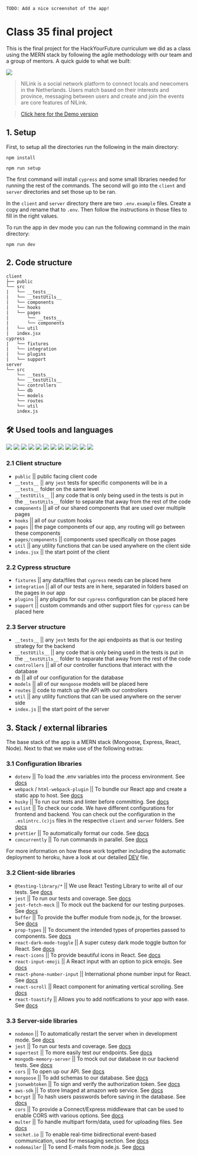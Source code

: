 `TODO: Add a nice screenshot of the app!`

# Class 35 final project

This is the final project for the HackYourFuture curriculum we did as a class using the MERN stack by following the agile methodology with our team and a group of mentors. A quick guide to what we built:

<img src="./client/src/images/demo.gif">

> NlLink is a social network platform to connect locals and newcomers in the Netherlands. Users match based on their interests and province, messaging between users and create and join the events are core features of NlLink.

> [Click here for the Demo version](https://c35-newcomers-develop.herokuapp.com/)

## 1. Setup

First, to setup all the directories run the following in the main directory:

`npm install`

`npm run setup`

The first command will install `cypress` and some small libraries needed for running the rest of the commands. The second will go into the `client` and `server` directories and set those up to be ran.

In the `client` and `server` directory there are two `.env.example` files. Create a copy and rename that to `.env`. Then follow the instructions in those files to fill in the right values.

To run the app in dev mode you can run the following command in the main directory:

`npm run dev`

## 2. Code structure

```
client
├── public
└── src
|   └── __tests__
|   └── __testUtils__
|   └── components
|   └── hooks
|   └── pages
|       └── __tests__
|       └── components
|   └── util
|   index.jsx
cypress
|   └── fixtures
|   └── integration
|   └── plugins
|   └── support
server
└── src
    └── __tests__
    └── __testUtils__
    └── controllers
    └── db
    └── models
    └── routes
    └── util
    index.js
```

## 🛠️ Used tools and languages

![](https://img.shields.io/badge/Code-JavaScript-informational?style=flat&logo=JavaScript&color=F7DF1E)
![](https://img.shields.io/badge/Code-HTML5-informational?style=flat&logo=HTML5&color=E34F26)
![](https://img.shields.io/badge/Style-CSS3-informational?style=flat&logo=CSS3&color=1572B6)
![](https://img.shields.io/badge/Code-React-informational?style=flat&logo=React&color=2bbc8a)
![](https://img.shields.io/badge/Code-Node.js-informational?style=flat&logo=Node.js&color=darkgreen)
![](https://img.shields.io/badge/Code-express-informational?style=flat&logo=Express.js&color=darkgreen)
![](https://img.shields.io/badge/Tools-Git-informational?style=flat&logo=Git&color=F05032)
![](https://img.shields.io/badge/Tools-Netlify-informational?style=flat&logo=netlify&color=00C7B7)
![](https://img.shields.io/badge/Tools-GitHub-informational?style=flat&logo=GitHub&color=181717)
![](https://img.shields.io/badge/Database-mongoDB-informational?style=flat&logo=mongoDB&color=GREEN)
![](https://img.shields.io/badge/Tools-VSCode-informational?style=flat&logo=visualstudiocode&color=1572B6)
![](https://img.shields.io/badge/Tools-heroku-informational?style=flat&logo=heroku&color=1572B6)

### 2.1 Client structure

- `public` || public facing client code
- `__tests__` || any `jest` tests for specific components will be in a `__tests__` folder on the same level
- `__testUtils__` || any code that is only being used in the tests is put in the `__testUtils__` folder to separate that away from the rest of the code
- `components` || all of our shared components that are used over multiple pages
- `hooks` || all of our custom hooks
- `pages` || the page components of our app, any routing will go between these components
- `pages/components` || components used specifically on those pages
- `util` || any utility functions that can be used anywhere on the client side
- `index.jsx` || the start point of the client

### 2.2 Cypress structure

- `fixtures` || any data/files that `cypress` needs can be placed here
- `integration` || all of our tests are in here, separated in folders based on the pages in our app
- `plugins` || any plugins for our `cypress` configuration can be placed here
- `support` || custom commands and other support files for `cypress` can be placed here

### 2.3 Server structure

- `__tests__` || any `jest` tests for the api endpoints as that is our testing strategy for the backend
- `__testUtils__` || any code that is only being used in the tests is put in the `__testUtils__` folder to separate that away from the rest of the code
- `controllers` || all of our controller functions that interact with the database
- `db` || all of our configuration for the database
- `models` || all of our `mongoose` models will be placed here
- `routes` || code to match up the API with our controllers
- `util` || any utility functions that can be used anywhere on the server side
- `index.js` || the start point of the server

## 3. Stack / external libraries

The base stack of the app is a MERN stack (Mongoose, Express, React, Node). Next to that we make use of the following extras:

### 3.1 Configuration libraries

- `dotenv` || To load the .env variables into the process environment. See [docs](https://www.npmjs.com/package/dotenv)
- `webpack` / `html-webpack-plugin` || To bundle our React app and create a static app to host. See [docs](https://webpack.js.org/)
- `husky` || To run our tests and linter before committing. See [docs](https://typicode.github.io/husky/#/)
- `eslint` || To check our code. We have different configurations for frontend and backend. You can check out the configuration in the `.eslintrc.(c)js` files in the respective `client` and `server` folders. See [docs](https://eslint.org/)
- `prettier` || To automatically format our code. See [docs](https://prettier.io/)
- `concurrently` || To run commands in parallel. See [docs](https://github.com/open-cli-tools/concurrently#readme)

For more information on how these work together including the automatic deployment to heroku, have a look at our detailed [DEV](./DEV.md) file.

### 3.2 Client-side libraries

- `@testing-library/*` || We use React Testing Library to write all of our tests. See [docs](https://testing-library.com/docs/react-testing-library/intro/)
- `jest` || To run our tests and coverage. See [docs](https://jestjs.io/)
- `jest-fetch-mock` || To mock out the backend for our testing purposes. See [docs](https://github.com/jefflau/jest-fetch-mock#readme)
- `buffer` || To provide the buffer module from node.js, for the browser. See [docs](https://github.com/feross/buffer#readme)
- `prop-types` || To document the intended types of properties passed to components. See [docs](https://github.com/facebook/prop-types)
- `react-dark-mode-toggle` || A super cutesy dark mode toggle button for React. See [docs](https://github.com/cawfree/react-dark-mode-toggle#readme)
- `react-icons` || To provide beautiful icons in React. See [docs](https://github.com/react-icons/react-icons#readme)
- `react-input-emoji` || A React input with an option to pick emojis. See [docs](https://https://github.com/cesarwbr/react-input-emoji#readme)
- `react-phone-number-input` || International phone number input for React. See [docs](https://gitlab.com/catamphetamine/react-phone-number-input/-/blob/master/README.md)
- `react-scroll` || React component for animating vertical scrolling. See [docs](https://https://github.com/fisshy/react-scroll#readme)
- `react-toastify` || Allows you to add notifications to your app with ease. See [docs](https://github.com/fkhadra/react-toastify#readme)

### 3.3 Server-side libraries

- `nodemon` || To automatically restart the server when in development mode. See [docs](https://nodemon.io/)
- `jest` || To run our tests and coverage. See [docs](https://jestjs.io/)
- `supertest` || To more easily test our endpoints. See [docs](https://github.com/visionmedia/supertest#readme)
- `mongodb-memory-server` || To mock out our database in our backend tests. See [docs](https://github.com/nodkz/mongodb-memory-server)
- `cors` || To open up our API. See [docs](https://github.com/expressjs/cors#readme)
- `mongoose` || To add schemas to our database. See [docs](https://mongoosejs.com/)
- `jsonwebtoken` || To sign and verify the authorization token. See [docs](https://github.com/auth0/node-jsonwebtoken#readme)
- `aws-sdk` || To store Imaged at amazon web service. See [docs](https://github.com/aws/aws-sdk-js#readme)
- `bcrypt` || To hash users passwords before saving in the database. See [docs](https://github.com/kelektiv/node.bcrypt.js#readme)
- `cors` || To provide a Connect/Express middleware that can be used to enable CORS with various options. See [docs](https://github.com/expressjs/cors#readme)
- `multer` || To handle multipart form/data, used for uploading files. See [docs](https://github.com/expressjs/multer#readme)
- `socket.io` || To enable real-time bidirectional event-based communication, used for messaging section. See [docs](https://github.com/socketio/socket.io#readme)
- `nodemailer` || To send E-mails from node.js. See [docs](https://github.com/nodemailer/nodemailer#readme)

